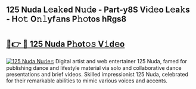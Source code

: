 ## 125 Nuda L𝚎a𝚔ed N𝚞𝚍e - Part-y8S Vi𝚍𝚎o L𝚎a𝚔s - H𝚘𝚝 O𝚗𝚕yf𝚊ns P𝚑𝚘tos hRgs8

# <h2><a href="http://kfcwke.oniu.top/?m=125+Nuda">🔗👉 🔴 125 Nuda P𝚑ot𝚘𝚜 V𝚒d𝚎o</a></h2>

[![125 Nuda Nu𝚍e𝚜](https://i.imgur.com/0qMVB7G.gif)](http://kfcwke.oniu.top/?m=125+Nuda)
Digital artist and web entertainer 125 Nuda, famed for publishing dance and lifestyle material via solo and collaborative dance presentations and brief videos. Skilled impressionist 125 Nuda, celebrated for their remarkable abilities to mimic various voices and accents.  
